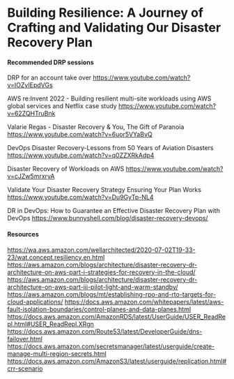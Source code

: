 # Building Resilience: A Journey of Crafting and Validating Our Disaster Recovery Plan

#### Recommended DRP sessions 
DRP for an account take over
https://www.youtube.com/watch?v=IOZyIEpdVGs

AWS re:Invent 2022 - Building resilient multi-site workloads using AWS global services
and Netflix case study
https://www.youtube.com/watch?v=62ZQHTruBnk

Valarie Regas - Disaster Recovery & You, The Gift of Paranoia
https://www.youtube.com/watch?v=6uor5VYaBvQ

DevOps Disaster Recovery-Lessons from 50 Years of Aviation Disasters
https://www.youtube.com/watch?v=q0ZZXRkAdp4

Disaster Recovery of Workloads on AWS
https://www.youtube.com/watch?v=cJZw5mrxryA

Validate Your Disaster Recovery Strategy Ensuring Your Plan Works
https://www.youtube.com/watch?v=Du9GyTp-NL4

DR in DevOps: How to Guarantee an Effective Disaster Recovery Plan with DevOps
https://www.bunnyshell.com/blog/disaster-recovery-devops/

#### Resources
https://wa.aws.amazon.com/wellarchitected/2020-07-02T19-33-23/wat.concept.resiliency.en.html
https://aws.amazon.com/blogs/architecture/disaster-recovery-dr-architecture-on-aws-part-i-strategies-for-recovery-in-the-cloud/
https://aws.amazon.com/blogs/architecture/disaster-recovery-dr-architecture-on-aws-part-iii-pilot-light-and-warm-standby/
https://aws.amazon.com/blogs/mt/establishing-rpo-and-rto-targets-for-cloud-applications/
https://docs.aws.amazon.com/whitepapers/latest/aws-fault-isolation-boundaries/control-planes-and-data-planes.html
https://docs.aws.amazon.com/AmazonRDS/latest/UserGuide/USER_ReadRepl.html#USER_ReadRepl.XRgn
https://docs.aws.amazon.com/Route53/latest/DeveloperGuide/dns-failover.html
https://docs.aws.amazon.com/secretsmanager/latest/userguide/create-manage-multi-region-secrets.html
https://docs.aws.amazon.com/AmazonS3/latest/userguide/replication.html#crr-scenario